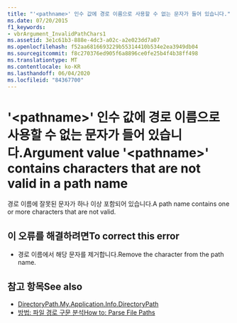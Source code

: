 ```yaml
---
title: "'<pathname>' 인수 값에 경로 이름으로 사용할 수 없는 문자가 들어 있습니다."
ms.date: 07/20/2015
f1_keywords:
- vbrArgument_InvalidPathChars1
ms.assetid: 3e1c61b3-888e-4dc3-a02c-a2e023dd7a07
ms.openlocfilehash: f52aa6816693229b55314410b534e2ea3949db04
ms.sourcegitcommit: f8c270376ed905f6a8896ce0fe25b4f4b38ff498
ms.translationtype: MT
ms.contentlocale: ko-KR
ms.lasthandoff: 06/04/2020
ms.locfileid: "84367700"
---
```

# <a name="argument-value-pathname-contains-characters-that-are-not-valid-in-a-path-name"></a><span data-ttu-id="84558-102">'\<pathname>' 인수 값에 경로 이름으로 사용할 수 없는 문자가 들어 있습니다.</span><span class="sxs-lookup"><span data-stu-id="84558-102">Argument value '\<pathname>' contains characters that are not valid in a path name</span></span>
<span data-ttu-id="84558-103">경로 이름에 잘못된 문자가 하나 이상 포함되어 있습니다.</span><span class="sxs-lookup"><span data-stu-id="84558-103">A path name contains one or more characters that are not valid.</span></span>  
  
## <a name="to-correct-this-error"></a><span data-ttu-id="84558-104">이 오류를 해결하려면</span><span class="sxs-lookup"><span data-stu-id="84558-104">To correct this error</span></span>  
  
- <span data-ttu-id="84558-105">경로 이름에서 해당 문자를 제거합니다.</span><span class="sxs-lookup"><span data-stu-id="84558-105">Remove the character from the path name.</span></span>  
  
## <a name="see-also"></a><span data-ttu-id="84558-106">참고 항목</span><span class="sxs-lookup"><span data-stu-id="84558-106">See also</span></span>

- [<span data-ttu-id="84558-107">DirectoryPath.</span><span class="sxs-lookup"><span data-stu-id="84558-107">My.Application.Info.DirectoryPath</span></span>](xref:Microsoft.VisualBasic.ApplicationServices.AssemblyInfo.DirectoryPath)
- [<span data-ttu-id="84558-108">방법: 파일 경로 구문 분석</span><span class="sxs-lookup"><span data-stu-id="84558-108">How to: Parse File Paths</span></span>](../developing-apps/programming/drives-directories-files/how-to-parse-file-paths.md)

